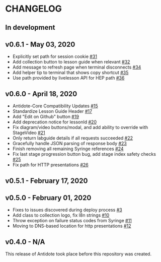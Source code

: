 # CHANGELOG

## In development


## v0.6.1 - May 03, 2020

- Explicitly set path for session cookie [#31](https://github.com/nre-learning/antidote-ui-components/pull/31)
- Add collection button to lesson guide when relevant [#32](https://github.com/nre-learning/antidote-ui-components/pull/32)
- Add message to refresh page when terminal disconnects [#34](https://github.com/nre-learning/antidote-ui-components/pull/34)
- Add helper tip to terminal that shows copy shortcut [#35](https://github.com/nre-learning/antidote-ui-components/pull/35)
- Use path provided by livelesson API for HEP path [#36](https://github.com/nre-learning/antidote-ui-components/pull/36)

## v0.6.0 - April 18, 2020

- Antidote-Core Compatibility Updates [#15](https://github.com/nre-learning/antidote-ui-components/pull/15)
- Standardize Lesson Guide Header [#17](https://github.com/nre-learning/antidote-ui-components/pull/17)
- Add "Edit on Github" button [#19](https://github.com/nre-learning/antidote-ui-components/pull/19)
- Add deprecation notice for lessonId [#20](https://github.com/nre-learning/antidote-ui-components/pull/20)
- Fix diagram/video buttons/modal, and add ability to override with StageVideo [#21](https://github.com/nre-learning/antidote-ui-components/pull/21)
- Only return labguide details if all requests succeeded [#22](https://github.com/nre-learning/antidote-ui-components/pull/22)
- Gracefully handle JSON parsing of response body [#23](https://github.com/nre-learning/antidote-ui-components/pull/23)
- Finish removing all remaining Syringe references [#24](https://github.com/nre-learning/antidote-ui-components/pull/24)
- Fix last stage progression button bug, add stage index safety checks [#25](https://github.com/nre-learning/antidote-ui-components/pull/25)
- Fix path for HTTP presentations [#26](https://github.com/nre-learning/antidote-ui-components/pull/26)

## v0.5.1 - February 17, 2020


## v0.5.0 - February 01, 2020

- Fixes to issues discovered during deploy process [#3](https://github.com/nre-learning/antidote-ui-components/pull/3)
- Add class to collection logo, fix l8n strings [#10](https://github.com/nre-learning/antidote-ui-components/pull/10)
- Throw exception on failure status codes from Syringe [#11](https://github.com/nre-learning/antidote-ui-components/pull/11)
- Moving to DNS-based location for http presentations [#12](https://github.com/nre-learning/antidote-ui-components/pull/12)

## v0.4.0 - N/A

This release of Antidote took place before this repository was created.
